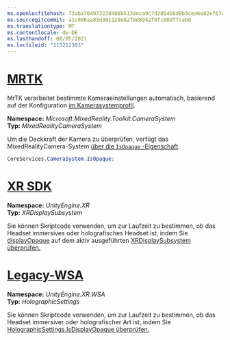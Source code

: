 ```yaml
---
ms.openlocfilehash: 73aba70497323d406b5138eca9c7d2054b8d8b3cea6e82ef67e962a21876c280
ms.sourcegitcommit: a1c086aa83d381129e62f9d8942f0fc889ffcab0
ms.translationtype: MT
ms.contentlocale: de-DE
ms.lasthandoff: 08/05/2021
ms.locfileid: "115212303"
---
```

# <a name="mrtk"></a>[MRTK](#tab/mrtk)
<!-- NEVER CHANGE THE ABOVE LINE! -->

MrTK verarbeitet bestimmte Kameraeinstellungen automatisch, basierend auf der Konfiguration [im Kamerasystemprofil](/windows/mixed-reality/mrtk-unity/features/camera-system/camera-system-overview#display-settings).

**Namespace:** *Microsoft.MixedReality.Toolkit.CameraSystem*<br>
**Typ:** *MixedRealityCameraSystem*

Um die Deckkraft der Kamera zu überprüfen, verfügt das MixedRealityCamera-System [über die `IsOpaque` -Eigenschaft](/dotnet/api/microsoft.mixedreality.toolkit.camerasystem.mixedrealitycamerasystem.isopaque).

```cs
CoreServices.CameraSystem.IsOpaque;
```

# <a name="xr-sdk"></a>[XR SDK](#tab/xr)
<!-- NEVER CHANGE THE ABOVE LINE! -->

**Namespace:** *UnityEngine.XR*<br>
**Typ:** *XRDisplaySubsystem*

Sie können Skriptcode verwenden, um zur Laufzeit zu bestimmen, ob das Headset immersives oder holografisches Headset ist, indem Sie [displayOpaque](https://docs.unity3d.com/ScriptReference/XR.XRDisplaySubsystem-displayOpaque.html) auf dem aktiv ausgeführten [XRDisplaySubsystem überprüfen.](https://docs.unity3d.com/ScriptReference/XR.XRDisplaySubsystem.html)

# <a name="legacy-wsa"></a>[Legacy-WSA](#tab/wsa)
<!-- NEVER CHANGE THE ABOVE LINE! -->

**Namespace:** *UnityEngine.XR.WSA*<br>
**Typ:** *HolographicSettings*

Sie können Skriptcode verwenden, um zur Laufzeit zu bestimmen, ob das Headset immersiver oder holografischer Art ist, indem Sie [HolographicSettings.IsDisplayOpaque überprüfen.](https://docs.unity3d.com/ScriptReference/XR.WSA.HolographicSettings.IsDisplayOpaque.html)